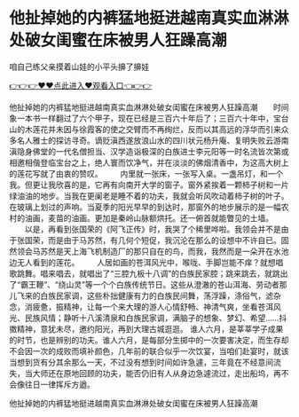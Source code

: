 # 他扯掉她的内裤猛地挺进越南真实血淋淋处破女闺蜜在床被男人狂躁高潮
咱自己练父亲摸着山娃的小平头擤了擤娃

<a href="https://github.com/qdmang/dhap/issues/1">👉👉👉♥♥点此进入♥观看入口👈👉👉</a>

他扯掉她的内裤猛地挺进越南真实血淋淋处破女闺蜜在床被男人狂躁高潮　　时间象一本书一样翻过了六个甲子，现在已经是三百六十年后了；三百六十年中，宝台山的木莲花并未因与徐霞客的使之交臂而不再绚烂，反而以其高远的浮华而引来众多名人雅士的探访寻奇。谪贬滇西遂放浪山水的四川状元杨升庵、复明失败云游南滇隐身佛堂的一代名僧担当、汉学造诣极深的白族进士李元阳等一时名流皆次第或相邀相偕登临宝台之上，绝人寰而饮净气，并在淡淡的佛烟清香中，为这高大树上的莲花写就了由衷的赞叹。
　　内里就一张床，一张写入桌。一盏吊灯，和一个我。但更让我欣喜的是，它再有向南开大学的窗子。窗外紧挨着一颗柿子树和一片绿油油的地步。当我在更阑老是睡不着的功夫，我就会听风吹动着柿子树的叶子。在玻璃上划过的声响。当夏季的阳光早早的到达时，那窗外的地步展示的是一幅农村的油画，麦苗的油画。更加是秦岭山脉额烘托。还一俯首就能瞥见的土墙。
　　以是，再看到张国荣的《阿飞正传》时，我哭了个稀里哗啦。我领会并不是由于张国荣，而是由于马苏然，有几何个短促，我沉沦在那么的设想中不许自已。固然领会马苏然是天上海飞机制造厂的那只自在的鸟，而我，我然而是一朵开在水池边无人看到的莲花。
　　人居如画的苍洱风光中，喉咙、手脚岂能不痒？就想唱歌跳舞。唱来唱去，就唱出了“三腔九板十八调”的白族民家腔；跳来跳去，就跳出了“霸王鞭”、“绕山灵”等一个个白族传统节日。这些从澄澈的苍山洱海、劳动者那儿飞来的白族民家调，这些朴拙健康有力的白族民间舞，荡浮躁，涤俗气，滤杂念，消疲惫，振精神，让每一个来大理的游人心情舒畅、神清气爽，坐看苍洱风光、民族风情；静听十八溪清泉和白族民家调，满脑子的想象、梦幻、希望……抖擞精神，意犹未尽，邀约阳光，再到大理古城逛逛。
谁人六月，是莘莘学子成果的时节，也是辨别的功夫。谁人六月，是每部分生掷中的一次要害决定，而生存却不会因一次的成败而填补颜色，几年前的联合似乎一次饮宴，当咱们赴宴时，就该当想到货有分其余那么一天，不过没有想到时间如许急遽，三年竟在不经意间流失，当大师还在原地回顾的功夫，能否仍旧有人从身边急遽流过，走出船坞，再不会像往日一律挥斥方遒。

他扯掉她的内裤猛地挺进越南真实血淋淋处破女闺蜜在床被男人狂躁高潮
